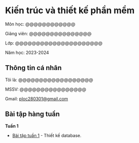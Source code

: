 # Kiến trúc và thiết kế phần mềm

Môn học: @@@@@@@@@@@@

Giảng viên: @@@@@@@@@@@@@@@

Lớp: @@@@@@@@@@@@@@@@@@@@@

Năm học: 2023-2024

## Thông tin cá nhân

Tôi là: @@@@@@@@@@@@@@@@@@

MSSV: @@@@@@@@@@@@@@@@

Gmail: ploc280301@gmail.com

## Bài tập hàng tuần

**Tuần 1**

- [Bài tập tuần 1](https://github.com/locser/KTTKPM) - Thiết kế database.
